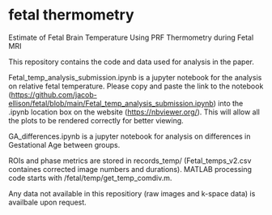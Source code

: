 # fetal thermometry
Estimate of Fetal Brain Temperature Using PRF Thermometry during Fetal MRI

This repository contains the code and data used for analysis in the paper.

Fetal_temp_analysis_submission.ipynb is a jupyter notebook for the analysis on relative fetal temperature.
Please copy and paste the link to the notebook (https://github.com/jacob-ellison/fetal/blob/main/Fetal_temp_analysis_submission.ipynb) into the .ipynb location box on the website (https://nbviewer.org/). This will allow all the plots to be rendered correctly for better viewing.

GA_differences.ipynb is a jupyter notebook for analysis on differences in Gestational Age between groups.

ROIs and phase metrics are stored in records_temp/ (Fetal_temps_v2.csv containes corrected image numbers and durations).
MATLAB processing code starts with /fetal/temp/get_temp_comdiv.m.

Any data not available in this repositiory (raw images and k-space data) is availbale upon request.
